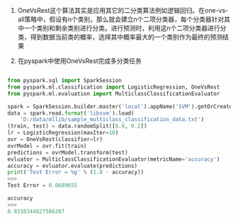 
1. OneVsRest这个算法其实是应用其它的二分类算法例如逻辑回归。在one-vs-all策略中，假设有n个类别，那么就会建立n个二项分类器，每个分类器针对其中一个类别和剩余类别进行分类。进行预测时，利用这n个二项分类器进行分类，得到数据当前类的概率，选择其中概率最大的一个类别作为最终的预测结果  

2. 在pyspark中使用OneVsRest完成多分类任务  

~~~python

from pyspark.sql import SparkSession
from pyspark.ml.classification import LogisticRegression, OneVsRest
from pyspark.ml.evaluation import MulticlassClassificationEvaluator

spark = SparkSession.builder.master('local').appName('SVM').getOrCreate()
data = spark.read.format('libsvm').load(
    'D:/data/mllib/sample_multiclass_classification_data.txt')
(train, test) = data.randomSplit([0.8, 0.2])
lr = LogisticRegression(maxIter=10)
ovr = OneVsRest(classifier=lr)
ovrModel = ovr.fit(train)
predictions = ovrModel.transform(test)
evluator = MulticlassClassificationEvaluator(metricName='accuracy')
accuracy = evluator.evaluate(predictions)
print('Test Error = %g' % (1.0 - accuracy))
>>>
Test Error = 0.0689655

accuracy
>>> 
0.9310344827586207
~~~
